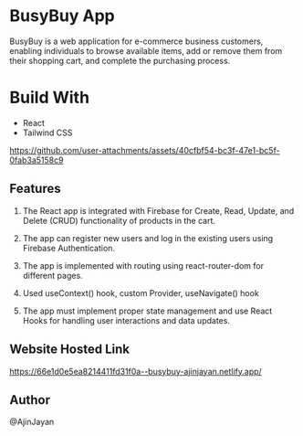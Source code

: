 # BusyBuy App
BusyBuy is a web application for e-commerce business customers, enabling individuals to browse available items, add or remove them from their shopping cart, and complete the purchasing process.

# Build With
* React
* Tailwind CSS
  

https://github.com/user-attachments/assets/40cfbf54-bc3f-47e1-bc5f-0fab3a5158c9


## Features

1. The React app is integrated with Firebase for Create, Read, Update, and Delete (CRUD) functionality of products in the cart.

2. The app can register new users and log in the existing users using Firebase Authentication.

3. The app is implemented with routing using react-router-dom for different pages.

4. Used useContext() hook, custom Provider, useNavigate() hook

5. The app must implement proper state management and use React Hooks for handling user interactions and data updates.


## Website Hosted Link

https://66e1d0e5ea8214411fd31f0a--busybuy-ajinjayan.netlify.app/

## Author 
@AjinJayan


